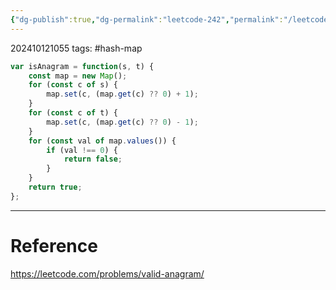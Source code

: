 ```yaml
---
{"dg-publish":true,"dg-permalink":"leetcode-242","permalink":"/leetcode-242/"}
---
```


202410121055
tags: #hash-map 

```js
var isAnagram = function(s, t) {
	const map = new Map();
	for (const c of s) {
		map.set(c, (map.get(c) ?? 0) + 1);
	}
	for (const c of t) {
		map.set(c, (map.get(c) ?? 0) - 1);
	}
	for (const val of map.values()) {
		if (val !== 0) {
			return false;
		}
	}
	return true;
};
```

---
# Reference

https://leetcode.com/problems/valid-anagram/
